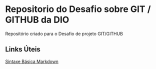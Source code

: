 # Repositorio do Desafio sobre GIT / GITHUB da DIO
Repositório criado para o Desafio de projeto GIT/GITHUB

## Links Úteis
[Sintaxe Básica Markdown](https://www.markdownguide.org/basic-syntax/)
